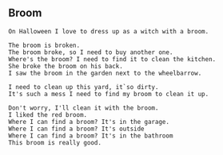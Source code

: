 ## Broom
    On Halloween I love to dress up as a witch with a broom.

    The broom is broken.
    The broom broke, so I need to buy another one.
    Where's the broom? I need to find it to clean the kitchen.
    She broke the broom on his back.
    I saw the broom in the garden next to the wheelbarrow.

    I need to clean up this yard, it`so dirty.
    It's such a mess I need to find my broom to clean it up.

    Don't worry, I'll clean it with the broom.
    I liked the red broom.
    Where I can find a broom? It's in the garage.
    Where I can find a broom? It's outside
    Where I can find a broom? It's in the bathroom
    This broom is really good.


